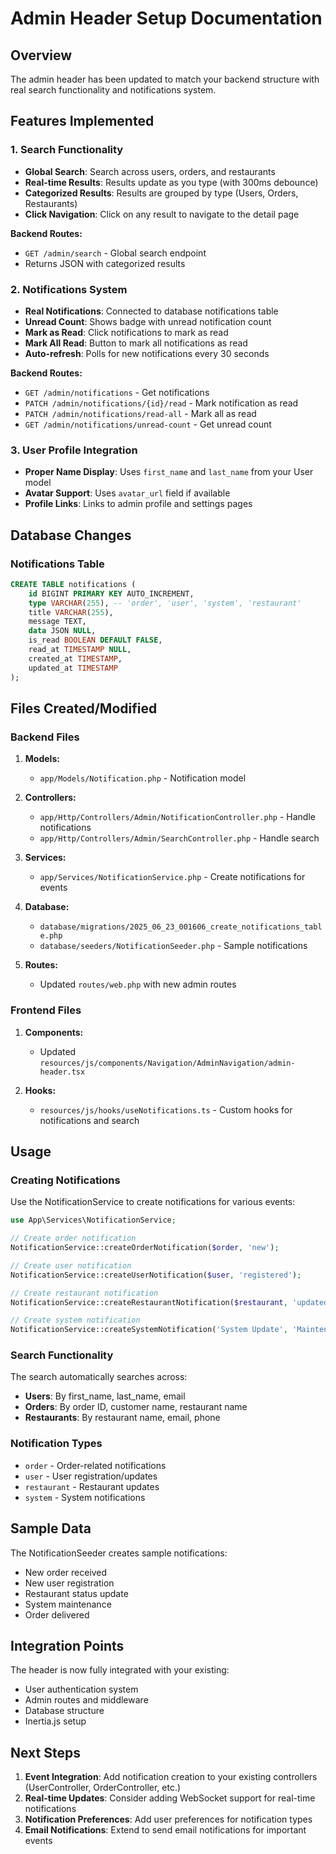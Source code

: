 # Admin Header Setup Documentation

## Overview
The admin header has been updated to match your backend structure with real search functionality and notifications system.

## Features Implemented

### 1. Search Functionality
- **Global Search**: Search across users, orders, and restaurants
- **Real-time Results**: Results update as you type (with 300ms debounce)
- **Categorized Results**: Results are grouped by type (Users, Orders, Restaurants)
- **Click Navigation**: Click on any result to navigate to the detail page

**Backend Routes:**
- `GET /admin/search` - Global search endpoint
- Returns JSON with categorized results

### 2. Notifications System
- **Real Notifications**: Connected to database notifications table
- **Unread Count**: Shows badge with unread notification count
- **Mark as Read**: Click notifications to mark as read
- **Mark All Read**: Button to mark all notifications as read
- **Auto-refresh**: Polls for new notifications every 30 seconds

**Backend Routes:**
- `GET /admin/notifications` - Get notifications
- `PATCH /admin/notifications/{id}/read` - Mark notification as read
- `PATCH /admin/notifications/read-all` - Mark all as read
- `GET /admin/notifications/unread-count` - Get unread count

### 3. User Profile Integration
- **Proper Name Display**: Uses `first_name` and `last_name` from your User model
- **Avatar Support**: Uses `avatar_url` field if available
- **Profile Links**: Links to admin profile and settings pages

## Database Changes

### Notifications Table
```sql
CREATE TABLE notifications (
    id BIGINT PRIMARY KEY AUTO_INCREMENT,
    type VARCHAR(255), -- 'order', 'user', 'system', 'restaurant'
    title VARCHAR(255),
    message TEXT,
    data JSON NULL,
    is_read BOOLEAN DEFAULT FALSE,
    read_at TIMESTAMP NULL,
    created_at TIMESTAMP,
    updated_at TIMESTAMP
);
```

## Files Created/Modified

### Backend Files
1. **Models:**
   - `app/Models/Notification.php` - Notification model

2. **Controllers:**
   - `app/Http/Controllers/Admin/NotificationController.php` - Handle notifications
   - `app/Http/Controllers/Admin/SearchController.php` - Handle search

3. **Services:**
   - `app/Services/NotificationService.php` - Create notifications for events

4. **Database:**
   - `database/migrations/2025_06_23_001606_create_notifications_table.php`
   - `database/seeders/NotificationSeeder.php` - Sample notifications

5. **Routes:**
   - Updated `routes/web.php` with new admin routes

### Frontend Files
1. **Components:**
   - Updated `resources/js/components/Navigation/AdminNavigation/admin-header.tsx`

2. **Hooks:**
   - `resources/js/hooks/useNotifications.ts` - Custom hooks for notifications and search

## Usage

### Creating Notifications
Use the NotificationService to create notifications for various events:

```php
use App\Services\NotificationService;

// Create order notification
NotificationService::createOrderNotification($order, 'new');

// Create user notification
NotificationService::createUserNotification($user, 'registered');

// Create restaurant notification
NotificationService::createRestaurantNotification($restaurant, 'updated');

// Create system notification
NotificationService::createSystemNotification('System Update', 'Maintenance completed');
```

### Search Functionality
The search automatically searches across:
- **Users**: By first_name, last_name, email
- **Orders**: By order ID, customer name, restaurant name
- **Restaurants**: By restaurant name, email, phone

### Notification Types
- `order` - Order-related notifications
- `user` - User registration/updates
- `restaurant` - Restaurant updates
- `system` - System notifications

## Sample Data
The NotificationSeeder creates sample notifications:
- New order received
- New user registration
- Restaurant status update
- System maintenance
- Order delivered

## Integration Points
The header is now fully integrated with your existing:
- User authentication system
- Admin routes and middleware
- Database structure
- Inertia.js setup

## Next Steps
1. **Event Integration**: Add notification creation to your existing controllers (UserController, OrderController, etc.)
2. **Real-time Updates**: Consider adding WebSocket support for real-time notifications
3. **Notification Preferences**: Add user preferences for notification types
4. **Email Notifications**: Extend to send email notifications for important events 